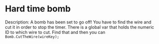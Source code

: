 # Hard time bomb

Description:
A bomb has been set to go off! You have to find the wire and cut it in order to stop the timer. There is a global var that holds the numeric ID to which wire to cut. Find that and then you can `Bomb.CutTheWire(wireKey);`